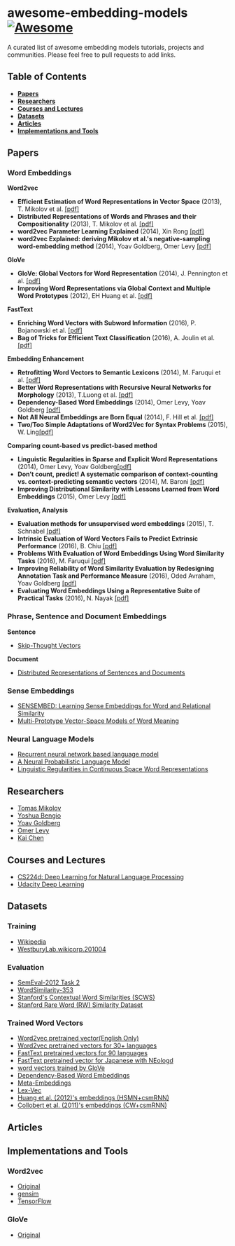 # awesome-embedding-models[![Awesome](https://cdn.rawgit.com/sindresorhus/awesome/d7305f38d29fed78fa85652e3a63e154dd8e8829/media/badge.svg)](https://github.com/sindresorhus/awesome)
A curated list of awesome embedding models tutorials, projects and communities.
Please feel free to pull requests to add links.

## Table of Contents


* **[Papers](#papers)**
* **[Researchers](#researchers)**
* **[Courses and Lectures](#courses-and-lectures)**
* **[Datasets](#datasets)**
* **[Articles](#articles)**
* **[Implementations and Tools](#implementations-and-tools)**


## Papers
### Word Embeddings

**Word2vec**

* **Efficient Estimation of Word Representations in Vector Space** (2013), T. Mikolov et al. [[pdf]](https://arxiv.org/pdf/1301.3781.pdf)
* **Distributed Representations of Words and Phrases and their Compositionality** (2013), T. Mikolov et al. [[pdf]](https://arxiv.org/pdf/1310.4546.pdf)
* **word2vec Parameter Learning Explained** (2014), Xin Rong [[pdf]](https://arxiv.org/pdf/1411.2738.pdf)
* **word2vec Explained: deriving Mikolov et al.'s negative-sampling word-embedding method** (2014), Yoav Goldberg, Omer Levy [[pdf]](https://arxiv.org/pdf/1402.3722.pdf)

**GloVe**

* **GloVe: Global Vectors for Word Representation** (2014), J. Pennington et al. [[pdf]](http://nlp.stanford.edu/pubs/glove.pdf)
* **Improving Word Representations via Global Context and Multiple Word Prototypes** (2012), EH Huang et al. [[pdf]](http://www.aclweb.org/anthology/P12-1092)

**FastText**

* **Enriching Word Vectors with Subword Information** (2016), P. Bojanowski et al. [[pdf]](https://arxiv.org/pdf/1607.04606v1.pdf)
* **Bag of Tricks for Efficient Text Classification** (2016), A. Joulin et al. [[pdf]](https://arxiv.org/pdf/1607.01759.pdf)

**Embedding Enhancement**

* **Retrofitting Word Vectors to Semantic Lexicons** (2014), M. Faruqui et al. [[pdf]](https://arxiv.org/pdf/1411.4166.pdf)
* **Better Word Representations with Recursive Neural Networks for Morphology** (2013), T.Luong et al. [[pdf]](http://www.aclweb.org/website/old_anthology/W/W13/W13-35.pdf#page=116)
* **Dependency-Based Word Embeddings** (2014), Omer Levy, Yoav Goldberg [[pdf]](https://levyomer.files.wordpress.com/2014/04/dependency-based-word-embeddings-acl-2014.pdf)
* **Not All Neural Embeddings are Born Equal** (2014), F. Hill et al. [[pdf]](https://arxiv.org/pdf/1410.0718.pdf)
* **Two/Too Simple Adaptations of Word2Vec for Syntax Problems** (2015), W. Ling[[pdf]](http://www.cs.cmu.edu/~lingwang/papers/naacl2015.pdf)


**Comparing count-based vs predict-based method**

* **Linguistic Regularities in Sparse and Explicit Word Representations** (2014), Omer Levy, Yoav Goldberg[[pdf]](https://www.cs.bgu.ac.il/~yoavg/publications/conll2014analogies.pdf)
* **Don’t count, predict! A systematic comparison of context-counting vs. context-predicting semantic vectors** (2014), M. Baroni [[pdf]](http://www.aclweb.org/anthology/P14-1023)
* **Improving Distributional Similarity with Lessons Learned from Word Embeddings** (2015), Omer Levy [[pdf]](http://www.aclweb.org/anthology/Q15-1016)


**Evaluation, Analysis**

* **Evaluation methods for unsupervised word embeddings** (2015), T. Schnabel [[pdf]](http://www.aclweb.org/anthology/D15-1036)
* **Intrinsic Evaluation of Word Vectors Fails to Predict Extrinsic Performance** (2016), B. Chiu [[pdf]](https://www.aclweb.org/anthology/W/W16/W16-2501.pdf)
* **Problems With Evaluation of Word Embeddings Using Word Similarity Tasks** (2016), M. Faruqui [[pdf]](https://arxiv.org/pdf/1605.02276.pdf)
* **Improving Reliability of Word Similarity Evaluation by Redesigning Annotation Task and Performance Measure** (2016), Oded Avraham, Yoav Goldberg [[pdf]](https://arxiv.org/pdf/1611.03641.pdf)
* **Evaluating Word Embeddings Using a Representative Suite of Practical Tasks** (2016), N. Nayak [[pdf]](https://cs.stanford.edu/~angeli/papers/2016-acl-veceval.pdf)

### Phrase, Sentence and Document Embeddings

**Sentence**

* [Skip-Thought Vectors](https://arxiv.org/abs/1506.06726)

**Document**

* [Distributed Representations of Sentences and Documents](https://arxiv.org/abs/1405.4053)

### Sense Embeddings

* [SENSEMBED: Learning Sense Embeddings for Word and Relational Similarity](http://wwwusers.di.uniroma1.it/~navigli/pubs/ACL_2015_Iacobaccietal.pdf)
* [Multi-Prototype Vector-Space Models of Word Meaning](http://www.cs.utexas.edu/~ml/papers/reisinger.naacl-2010.pdf)

### Neural Language Models

* [Recurrent neural network based language model](http://www.fit.vutbr.cz/research/groups/speech/publi/2010/mikolov_interspeech2010_IS100722.pdf)
* [A Neural Probabilistic Language Model](http://www.jmlr.org/papers/volume3/bengio03a/bengio03a.pdf)
* [Linguistic Regularities in Continuous Space Word Representations](http://www.aclweb.org/anthology/N13-1090)

## Researchers

* [Tomas Mikolov](https://scholar.google.co.jp/citations?user=oBu8kMMAAAAJ&hl=en)
* [Yoshua Bengio](https://scholar.google.co.jp/citations?user=kukA0LcAAAAJ&hl=en)
* [Yoav Goldberg](https://scholar.google.co.jp/citations?user=0rskDKgAAAAJ&hl=en)
* [Omer Levy](https://scholar.google.co.jp/citations?user=PZVd2h8AAAAJ&hl=en)
* [Kai Chen](https://scholar.google.co.jp/citations?user=TKvd_Z4AAAAJ&hl=en)

## Courses and Lectures

* [CS224d: Deep Learning for Natural Language Processing](http://cs224d.stanford.edu/index.html)
* [Udacity Deep Learning](https://www.udacity.com/course/deep-learning--ud730)

## Datasets
### Training

* [Wikipedia](https://dumps.wikimedia.org/enwiki/)
* [WestburyLab.wikicorp.201004](http://www.socher.org/index.php/Main/ImprovingWordRepresentationsViaGlobalContextAndMultipleWordPrototypes)

### Evaluation

* [SemEval-2012 Task 2](https://www.cs.york.ac.uk/semeval-2012/task2.html)
* [WordSimilarity-353](http://www.cs.technion.ac.il/~gabr/resources/data/wordsim353/)
* [Stanford's Contextual Word Similarities (SCWS)](http://www.socher.org/index.php/Main/ImprovingWordRepresentationsViaGlobalContextAndMultipleWordPrototypes)
* [Stanford Rare Word (RW) Similarity Dataset](http://stanford.edu/~lmthang/morphoNLM/)

### Trained Word Vectors

* [Word2vec pretrained vector(English Only)](https://code.google.com/archive/p/word2vec/)
* [Word2vec pretrained vectors for 30+ languages](https://github.com/Kyubyong/wordvectors)
* [FastText pretrained vectors for 90 languages](https://github.com/facebookresearch/fastText/blob/master/pretrained-vectors.md)
* [FastText pretrained vector for Japanese with NEologd](https://drive.google.com/open?id=0ByFQ96A4DgSPUm9wVWRLdm5qbmc)
* [word vectors trained by GloVe](http://nlp.stanford.edu/projects/glove/)
* [Dependency-Based Word Embeddings](https://levyomer.wordpress.com/2014/04/25/dependency-based-word-embeddings/)
* [Meta-Embeddings](http://cistern.cis.lmu.de/meta-emb/)
* [Lex-Vec](https://github.com/alexandres/lexvec)
* [Huang et al. (2012)'s embeddings (HSMN+csmRNN)](http://stanford.edu/~lmthang/morphoNLM/)
* [Collobert et al. (2011)'s embeddings (CW+csmRNN)](http://stanford.edu/~lmthang/morphoNLM/)

## Articles

## Implementations and Tools
### Word2vec

* [Original](https://code.google.com/archive/p/word2vec/)
* [gensim](https://radimrehurek.com/gensim/models/word2vec.html)
* [TensorFlow](https://www.tensorflow.org/versions/r0.12/tutorials/word2vec/index.html)

### GloVe

* [Original](https://github.com/stanfordnlp/GloVe)
